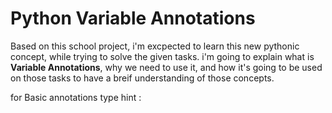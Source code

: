 # Python Variable Annotations



Based on this school project,
i'm excpected to learn this new pythonic concept,
while trying to solve the given tasks.
i'm going to explain what is **Variable Annotations**,
why we need to use it, and how it's going to be used on those tasks
to have a breif understanding of those concepts.

for Basic annotations type hint :



